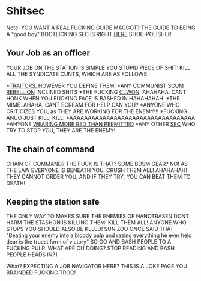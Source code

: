 # Shitsec
Note: YOU WANT A REAL FUCKING GUIDE MAGGOT? THE GUIDE TO BEING A "good boy" BOOTLICKING SEC IS RIGHT [HERE](Security-officer.md) SHOE-POLISHER.

## Your Job as an officer
YOUR JOB ON THE STATION IS SIMPLE YOU STUPID PIECE OF SHIT: KILL ALL THE SYNDICATE CUNTS, WHICH ARE AS FOLLOWS: 

*[TRAITORS](Traitor.md), HOWEVER YOU DEFINE THEM!
*ANY COMMUNIST SCUM [REBELLION](Cargonia.md) INCLINED SHITS
*THE FUCKING [CLWON](Clown.md). AHAHAHA. CANT HONK WHEN YOU FUCKING FACE IS BASHED IN HAHAHAHAH.
*THE MIME. AHAHA. CANT SCREAM FOR HELP CAN YOU?
*ANYONE WHO CRITICIZES YOU, as THEY ARE WORKING FOR THE ENEMY!!!
*FUCKING ANUO JUST KILL, KILL!
*AAAAAAAAAAAAAAAAAAAAAAAAAAAAAAAAAA
*ANYONE [WEARING MORE RED THAN PERMITTED](Nuclear-emergency.md)
*ANY OTHER [SEC](Security-officer.md) WHO TRY TO STOP YOU, THEY ARE THE ENEMY!

## The chain of command
CHAIN OF COMMAND? THE FUCK IS THAT? SOME BDSM GEAR? NO! AS THE LAW EVERYONE IS BENEATH YOU, CRUSH THEM ALL! AHAHAHAH! THEY CANNOT ORDER YOU, AND IF THEY TRY, YOU CAN BEAT THEM TO DEATH!
## Keeping the station safe
THE ONLY WAY TO MAKES SURE THE ENEMIES OF NANOTRASEN DONT HARM THE STASHON IS KILLING THEM! KILL THEM ALL! ANYONE WHO STOPS YOU SHOULD ALSO BE KLLED! SUN ZOO ONCE SAID THAT "Beating your enemy into a bloody pulp and razing everything he ever held dear is the truest form of victory" SO GO AND BASH PEOPLE TO A FUCKING PULP. WHAT ARE OU DOING? STOP READING AND BASH PEOPLE HEADS IN?1






What? EXPECTING A JOB NAVIGATOR HERE? THIS IS A JOKE PAGE YOU BRAINDED FUCKING TROG!

